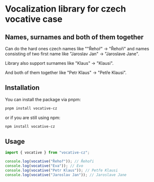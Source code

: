 # Vocalization library for czech vocative case

## Names, surnames and both of them together

Can do the hard ones czech names like ""Řehoř" -> "Řehoři" and names consisting of two first name like "Jaroslav Jan" -> "Jaroslave Jane".

Library also support surnames like "Klaus" -> "Klausi".

And both of them together like "Petr Klaus" -> "Petře Klausi".

## Installation

You can install the package via pnpm:

```bash
pnpm install vocative-cz
```

or if you are still using npm:

```bash
npm install vocative-cz
```

## Usage

```typescript
import { vocative } from "vocative-cz";

console.log(vocative("Řehoř")); // Řehoři
console.log(vocative("Eva")); // Evo
console.log(vocative("Petr Klaus")); // Petře Klausi
console.log(vocative("Jaroslav Jan")); // Jaroslave Jane
```
